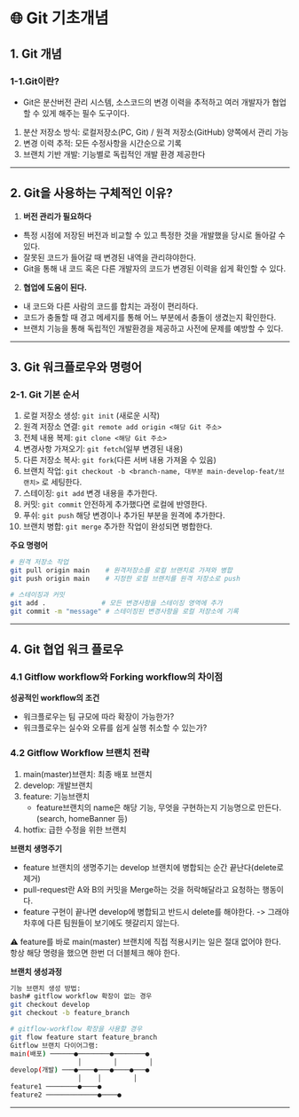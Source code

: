 # 🌐 Git 기초개념

## 1. Git 개념

### 1-1.Git이란?

- Git은 분산버전 관리 시스템, 소스코드의 변경 이력을 추적하고 여러 개발자가 협업할 수 있게 해주는 필수 도구이다.

1. 분산 저장소 방식: 로컬저장소(PC, Git) / 원격 저장소(GitHub) 양쪽에서 관리 가능
2. 변경 이력 추적: 모든 수정사항을 시간순으로 기록
3. 브랜치 기반 개발: 기능별로 독립적인 개발 환경 제공한다

---

## 2. Git을 사용하는 구체적인 이유?

1. **버전 관리가 필요하다**

- 특정 시점에 저장된 버전과 비교할 수 있고 특정한 것을 개발했을 당시로 돌아갈 수 있다.
- 잘못된 코드가 들어갈 때 변경된 내역을 관리햐야한다.
- Git을 통해 내 코드 혹은 다른 개발자의 코드가 변경된 이력을 쉽게 확인할 수 있다.

2. **협업에 도움이 된다.**

- 내 코드와 다른 사람의 코드를 합치는 과정이 편리하다.
- 코드가 충돌할 때 경고 메세지를 통해 어느 부분에서 충돌이 생겼는지 확인한다.
- 브랜치 기능을 통해 독립적인 개발환경을 제공하고 사전에 문제를 예방할 수 있다.

---

## 3. Git 워크플로우와 명령어

### 2-1. Git 기본 순서

1. 로컬 저장소 생성: `git init` (새로운 시작)
2. 원격 저장소 연결: `git remote add origin <해당 Git 주소>`
3. 전체 내용 복제: `git clone <해당 Git 주소>`
4. 변경사항 가져오기: `git fetch`(일부 변경된 내용)
5. 다른 저장소 복사: `git fork`(다른 서버 내용 가져올 수 있음)
6. 브랜치 작업: `git checkout -b <branch-name, 대부분 main-develop-feat/브랜치>` 로 세팅한다.
7. 스테이징: `git add` 변경 내용을 추가한다.
8. 커밋: `git commit` 안전하게 추가했다면 로컬에 반영한다.
9. 푸쉬: `git push` 해당 변경이나 추가된 부분을 원격에 추가한다.
10. 브랜치 병합: `git merge` 추가한 작업이 완성되면 병합한다.

**주요 명령어**

```bash
# 원격 저장소 작업
git pull origin main    # 원격저장소를 로컬 브랜치로 가져와 병합
git push origin main    # 지정한 로컬 브랜치를 원격 저장소로 push

# 스테이징과 커밋
git add .              # 모든 변경사항을 스테이징 영역에 추가
git commit -m "message" # 스테이징된 변경사항을 로컬 저장소에 기록
```

---

## 4. Git 협업 워크 플로우

### 4.1 Gitflow workflow와 Forking workflow의 차이점

**성공적인 workflow의 조건**

- 워크플로우는 팀 규모에 따라 확장이 가능한가?
- 워크플로우는 실수와 오류를 쉽게 실행 취소할 수 있는가?

### 4.2 Gitflow Workflow 브랜치 전략

1. main(master)브랜치: 최종 배포 브랜치
2. develop: 개발브랜치
3. feature: 기능브랜치
   - feature브랜치의 name은 해당 기능, 무엇을 구현하는지 기능명으로 만든다.(search, homeBanner 등)
4. hotfix: 급한 수정을 위한 브랜치

**브랜치 생명주기**

- feature 브랜치의 생명주기는 develop 브랜치에 병합되는 순간 끝난다(delete로 제거)
- pull-request란 A와 B의 커밋을 Merge하는 것을 허락해달라고 요청하는 행동이다.
- feature 구현이 끝나면 develop에 병합되고 반드시 delete를 해야한다.
  -> 그래야 차후에 다른 팀원들이 보기에도 헷갈리지 않는다.

⚠️ feature를 바로 main(master) 브랜치에 직접 적용시키는 일은 절대 없어야 한다. 항상 해당 명령을 했으면 한번 더 더블체크 해야 한다.

**브랜치 생성과정**

```bash
기능 브랜치 생성 방법:
bash# gitflow workflow 확장이 없는 경우
git checkout develop
git checkout -b feature_branch

# gitflow-workflow 확장을 사용할 경우
git flow feature start feature_branch
Gitflow 브랜치 다이어그램:
main(배포) ──────●────────●────────●
                 │        │        │
develop(개발) ───●────●───●────●───●
                 │    │        │
feature1 ────────●────●
feature2 ─────────────●────●
```

---
